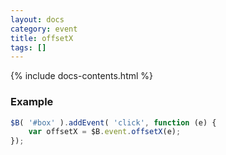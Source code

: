 ```yaml
---
layout: docs
category: event
title: offsetX
tags: []
---
```


{% include docs-contents.html %}

### Example
```js
$B( '#box' ).addEvent( 'click', function (e) {
    var offsetX = $B.event.offsetX(e);
});
```